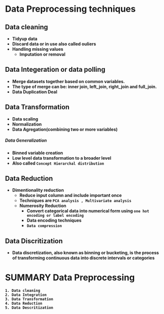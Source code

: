 # <b> Data Preprocessing techniques
## Data cleaning
- Tidyup data
- Discard data or in use also called ouliers
- Handling missing values 
  - Imputation or removal
## Data Integeration or data polling
- Merge datasets together based on common variables.
- The type of merge can be: inner join, left_join, right_join and full_join.
- Data Duplication Deal
## Data Transformation
- Data scaling
- Normalization
- Data Agregation(combining two or more variables)
##### Data Generalization
- Binned variable creation
- Low level data transformation to a broader level
- Also called `Concept Hierarchal distribution`
## Data Reduction
- Dimentionality reduction
  -  Reduce input column and include important once
  -  Techniques are `PCA analysis , Multivariate analysis`
  -  Numerosity Reduction
        - Convert categorical data into numerical form using `one hot encoding or label encoding`
        - Data encoding techniques
        - `Data compression`
## Data Discritization
- Data discretization, also known as binning or bucketing, is the process of transforming continuous data into discrete intervals or categories

# SUMMARY Data Preprocessing
```
1. Data cleaning
2. Data Integration 
3. Data Transformation
4. Data Reduction
5. Data Descritization 
```

